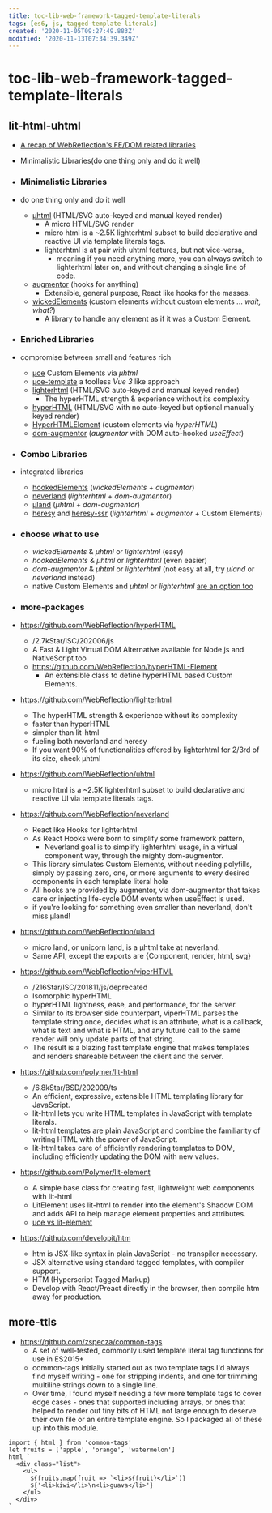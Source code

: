 ```yaml
---
title: toc-lib-web-framework-tagged-template-literals
tags: [es6, js, tagged-template-literals]
created: '2020-11-05T09:27:49.883Z'
modified: '2020-11-13T07:34:39.349Z'
---
```


# toc-lib-web-framework-tagged-template-literals

## lit-html-uhtml

- [A recap of WebReflection's FE/DOM related libraries](https://gist.github.com/WebReflection/761052d6dae7c8207d2fcba7cdede295)
- Minimalistic Libraries(do one thing only and do it well)
- ### Minimalistic Libraries
- do one thing only and do it well
  - [µhtml](https://github.com/WebReflection/uhtml) (HTML/SVG auto-keyed and manual keyed render)
    - A micro HTML/SVG render
    - micro html is a ~2.5K lighterhtml subset to build declarative and reactive UI via template literals tags.
    - lighterhtml is at pair with uhtml features, but not vice-versa, 
      - meaning if you need anything more, you can always switch to lighterhtml later on, and without changing a single line of code.
  - [augmentor](https://github.com/WebReflection/augmentor) (hooks for anything)
    - Extensible, general purpose, React like hooks for the masses.
  - [wickedElements](https://github.com/WebReflection/wicked-elements) (custom elements without custom elements ... _wait, what?_)
    - A library to handle any element as if it was a Custom Element.

- ### Enriched Libraries
- compromise between small and features rich
  - [µce](https://github.com/WebReflection/uce) Custom Elements via _µhtml_
  - [µce-template](https://github.com/WebReflection/uce-template) a toolless _Vue 3_ like approach
  - [lighterhtml](https://github.com/WebReflection/lighterhtml) (HTML/SVG auto-keyed and manual keyed render)
    - The hyperHTML strength & experience without its complexity
  - [hyperHTML](https://github.com/WebReflection/hyperHTML) (HTML/SVG with no auto-keyed but optional manually keyed render)
  - [HyperHTMLElement](https://github.com/WebReflection/hyperHTML-Element) (custom elements via _hyperHTML_)
  - [dom-augmentor](https://github.com/WebReflection/dom-augmentor) (_augmentor_ with DOM auto-hooked _useEffect_)

- ### Combo Libraries
- integrated libraries
  - [hookedElements](https://github.com/WebReflection/hooked-elements) (_wickedElements_ + _augmentor_)
  - [neverland](https://github.com/WebReflection/neverland) (_lighterhtml_ + _dom-augmentor_)
  - [µland](https://github.com/WebReflection/uland) (_µhtml_ + _dom-augmentor_)
  - [heresy](https://github.com/WebReflection/heresy) and [heresy-ssr](https://github.com/WebReflection/heresy-ssr) (_lighterhtml_ + _augmentor_ + Custom Elements)

- ### choose what to use
  - _wickedElements_ & _µhtml_ or _lighterhtml_ (easy)
  - _hookedElements_ & _µhtml_ or _lighterhtml_ (even easier)
  - _dom-augmentor_ & _µhtml_ or _lighterhtml_ (not easy at all, try _µland_ or _neverland_ instead)
  - native Custom Elements and _µhtml_ or _lighterhtml_ [are an option too](https://webcomponents.dev/edit/EZjX0ZIN0nnESD0PjQPh)

- ### more-packages
- https://github.com/WebReflection/hyperHTML
  - /2.7kStar/ISC/202006/js
  - A Fast & Light Virtual DOM Alternative available for Node.js and NativeScript too
  - https://github.com/WebReflection/hyperHTML-Element
    - An extensible class to define hyperHTML based Custom Elements.
- https://github.com/WebReflection/lighterhtml
  - The hyperHTML strength & experience without its complexity
  - faster than hyperHTML
  - simpler than lit-html
  - fueling both neverland and heresy
  - If you want 90% of functionalities offered by lighterhtml for 2/3rd of its size, check µhtml
- https://github.com/WebReflection/uhtml
  - micro html is a ~2.5K lighterhtml subset to build declarative and reactive UI via template literals tags.
- https://github.com/WebReflection/neverland
  - React like Hooks for lighterhtml
  - As React Hooks were born to simplify some framework pattern, 
    - Neverland goal is to simplify lighterhtml usage, in a virtual component way, through the mighty dom-augmentor.
  - This library simulates Custom Elements, without needing polyfills, simply by passing zero, one, or more arguments to every desired components in each template literal hole
  - All hooks are provided by augmentor, via dom-augmentor that takes care or injecting life-cycle DOM events when useEffect is used.
  - if you're looking for something even smaller than neverland, don't miss µland!
- https://github.com/WebReflection/uland
  - micro land, or unicorn land, is a µhtml take at neverland.
  - Same API, except the exports are {Component, render, html, svg}
- https://github.com/WebReflection/viperHTML
  - /216Star/ISC/201811/js/deprecated
  - Isomorphic hyperHTML
  - hyperHTML lightness, ease, and performance, for the server.
  - Similar to its browser side counterpart, viperHTML parses the template string once, decides what is an attribute, what is a callback, what is text and what is HTML, and any future call to the same render will only update parts of that string.
  - The result is a blazing fast template engine that makes templates and renders shareable between the client and the server.

- https://github.com/polymer/lit-html
  - /6.8kStar/BSD/202009/ts
  - An efficient, expressive, extensible HTML templating library for JavaScript.
  - lit-html lets you write HTML templates in JavaScript with template literals.
  - lit-html templates are plain JavaScript and combine the familiarity of writing HTML with the power of JavaScript. 
  - lit-html takes care of efficiently rendering templates to DOM, including efficiently updating the DOM with new values.
- https://github.com/Polymer/lit-element
  - A simple base class for creating fast, lightweight web components with lit-html
  - LitElement uses lit-html to render into the element's Shadow DOM and adds API to help manage element properties and attributes.
  - [uce vs lit-element](https://gist.github.com/WebReflection/ae3451c17c5e882bbc7f0714c14eefcd)

- https://github.com/developit/htm
  - htm is JSX-like syntax in plain JavaScript - no transpiler necessary.
  - JSX alternative using standard tagged templates, with compiler support.
  - HTM (Hyperscript Tagged Markup)
  - Develop with React/Preact directly in the browser, then compile htm away for production.

## more-ttls

- https://github.com/zspecza/common-tags
  - A set of well-tested, commonly used template literal tag functions for use in ES2015+
  - common-tags initially started out as two template tags I'd always find myself writing - one for stripping indents, and one for trimming multiline strings down to a single line.
  - Over time, I found myself needing a few more template tags to cover edge cases - ones that supported including arrays, or ones that helped to render out tiny bits of HTML not large enough to deserve their own file or an entire template engine. So I packaged all of these up into this module.

``` JS
import { html } from 'common-tags'
let fruits = ['apple', 'orange', 'watermelon']
html `
  <div class="list">
    <ul>
      ${fruits.map(fruit => `<li>${fruit}</li>`)}
      ${'<li>kiwi</li>\n<li>guava</li>'}
    </ul>
  </div>
`
```
